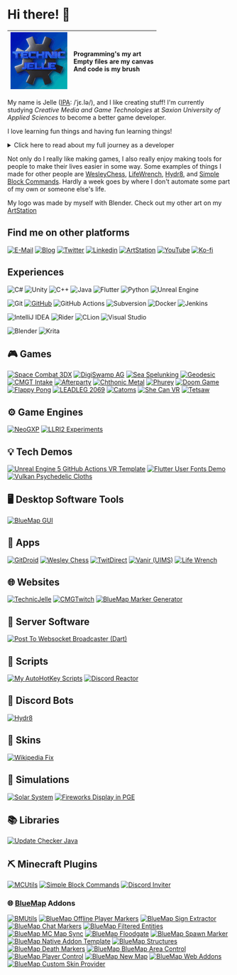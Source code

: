 <!--- region: title -->
# Hi there! 👋
<!--- region: visual -->
| <img src="https://raw.githubusercontent.com/TechnicJelle/TechnicJelle/badges/Default(128)0001-0051.gif" alt="animated version of my logo"> | Programming's my art<br>Empty files are my canvas<br>And code is my brush |
|---|:---|

<!--- region: intro -->
My name is Jelle ([IPA](https://en.wikipedia.org/wiki/Help:IPA/Dutch): /ˈjɛ.lə/), and I like creating stuff!
I'm currently studying _Creative Media and Game Technologies_ at _Saxion University of Applied Sciences_ to become a better game developer.

I love learning fun things and having fun learning things!

<details markdown="1"><summary>Click here to read about my full journey as a developer</summary>

My first start with programming was GameMaker 8.1 Lite when I was eight.
I started off only using the visual programming, and I never really got into GML.
Sadly, most of the games I made back then have been lost to time.

A year or two later I discovered Minecraft with its redstone, and I was sold.
When command blocks were added a little later, I was even more hooked.
I spent years playing with it, learning and getting better.
I also loved the big tech modpacks, though my computer back then couldn't really run them well.

When I was around eleven, my primary school installed Scratch on their computers.
Me being the curious type and seeing that a new icon had appeared on the desktop,
I clicked it and almost immediately recognized it as being a similar thing to GameMaker.
I quickly became quite good at it, though sadly most of those projects have also been lost.

Around thirteen, I tried my hand at making Android Apps with Android Studio, which was my first usage of a "real" IDE.
It was difficult to suddenly use such a huge, complicated program, but ultimately,
I did succeed in making an app that my parents still use to this day.
I enjoyed learning Java during the process of making these apps, though I probably should have learned Java first,
and only then started making apps with it.

Around 2017, I played a lot of the game Scrap Mechanic, and when they released the mod tool,
I was one of the first people to release a mod onto the Steam Workshop.
[My most popular mod](https://steamcommunity.com/sharedfiles/filedetails/?id=876955273) has been downloaded almost 50 000 times!

For the second half of secondary school, I had to buy a TI 84 CE-T calculator
and I almost immediately started making useful programs and fun games in TI-Basic.

Then I discovered The Coding Train on YouTube and I started using Processing a lot.
So for the next four or five years I used that for basically all of my programming.
I don't use it that much anymore these days, but I still really like it.

I have also made a few Minecraft plugins in Java, scripts in Python, websites with raw HTML and CSS,
and C++ and C programs, among many other things. I like to experiment with a lot of things and learn a lot.

During my first year at Saxion I have learnt C# with their GXP Engine, which I'm working on overhauling with a couple of fellow students.
I also learnt Unity, which I have since made a couple game (prototypes) with.

In the holiday after that first year, I worked a lot on a project that I felt needed to exist: GitDroid.
It's an Android app, made with Flutter, that allows you to easily install and update other Android apps from GitHub.
It's still in development, but it's already quite usable.

During my second year at Saxion, I officially learnt C++ (I'd been tinkering with it off and on for a couple of years prior)
and I'm also learning Unreal Engine. Learning Rust also seems like fun!

I've also been continuing my use of Flutter, and I've been making some other things with it as well, such as CMGTwitch.
During my usage of Flutter, I've naturally been using Dart, which I've grown to like quite a lot.

During my third year at Saxion, I had my first internship at a company that develops XR trainings for other businesses.
It was a lot of fun to work there, with such friendly and knowledgeable colleagues. I learnt a lot there.

In my fourth and last year at Saxion, I was a part of a ten-person group,
where we worked on an [Unreal Engine VR Experience](https://technicjelle.tumblr.com/tagged/Weaving%20Factory) together.
My role in the project was of Infrastructure Engineer, and as part of that, I set up Perforce Helix Core as Version Control System for us all to use.
In addition to that, I set up automated builds with Jenkins, to keep track of build-breaking bugs that might slip in.  
In that same time, I also worked as a Teacher's Assistant for Saxion, helping with the C++ and 3D Rendering courses.

</details>

Not only do I really like making games, I also really enjoy making tools for people to make their lives easier in some way.
Some examples of things I made for other people are [WesleyChess](https://github.com/TechnicJelle/WesleyChess), [LifeWrench](https://github.com/TechnicJelle/LifeWrench),
[Hydr8](https://github.com/TechnicJelle/DiscordHydr8Bot), and [Simple Block Commands](https://github.com/TechnicJelle/SimpleBlockCommands).
Hardly a week goes by where I don't automate some part of my own or someone else's life.

My logo was made by myself with Blender.
Check out my other art on my [ArtStation](https://www.artstation.com/TechnicJelle)

<!--- region: connect -->
## Find me on other platforms
[![E-Mail](https://img.shields.io/badge/EMail-EA4335?style=for-the-badge&logo=gmail&logoColor=white)](mailto:technicjelleplay@gmail.com)
[![Blog](https://img.shields.io/badge/Blog-36465D?style=for-the-badge&logo=tumblr&logoColor=white)](https://technicjelle.tumblr.com/)
[![Twitter](https://img.shields.io/badge/twitter-1DA1F2?style=for-the-badge&logo=twitter&logoColor=white)](https://twitter.com/TechnicJelle/)
[![Linkedin](https://img.shields.io/badge/LinkedIn-0A66C2?style=for-the-badge&logo=linkedin&logoColor=white)](https://www.linkedin.com/in/technicjelle/)
[![ArtStation](https://img.shields.io/badge/ArtStation-13AFF0?style=for-the-badge&logo=artstation&logoColor=white)](https://www.artstation.com/TechnicJelle)
[![YouTube](https://img.shields.io/badge/YouTube-FF0000?style=for-the-badge&logo=youtube&logoColor=white)](https://www.youtube.com/@TechnicJelle)
[![Ko-fi](https://img.shields.io/badge/Ko--fi-FF5E5B?style=for-the-badge&logo=kofi&logoColor=white)](https://ko-fi.com/technicjelle)

<!--- region: experiences -->
## Experiences
![C#](https://img.shields.io/badge/C%23-239120?style=for-the-badge&logo=csharp&logoColor=white)
![Unity](https://img.shields.io/badge/Unity-303030?style=for-the-badge&logo=unity&logoColor=white)
![C++](https://img.shields.io/badge/C++-00599C?style=for-the-badge&logo=c%2B%2B&logoColor=white)
![Java](https://img.shields.io/badge/Java-ED8B00?style=for-the-badge&logo=openjdk&logoColor=white)
![Flutter](https://img.shields.io/badge/Flutter-02569B?style=for-the-badge&logo=flutter&logoColor=white)
![Python](https://img.shields.io/badge/Python-D1BB27?style=for-the-badge&logo=python&logoColor=white)
![Unreal Engine](https://img.shields.io/badge/Unreal-0E1128?style=for-the-badge&logo=unrealengine&logoColor=white)

![Git](https://img.shields.io/badge/git-F05033?style=for-the-badge&logo=git&logoColor=white)
[![GitHub](https://img.shields.io/badge/GitHub-303030?style=for-the-badge&logo=github&logoColor=white)](https://github.com/TechnicJelle)
![GitHub Actions](https://img.shields.io/badge/github%20actions-2671E5?style=for-the-badge&logo=githubactions&logoColor=white)
![Subversion](https://img.shields.io/badge/subversion-304870?style=for-the-badge&logo=subversion&logoColor=white)
![Docker](https://img.shields.io/badge/docker-2496ED?style=for-the-badge&logo=docker&logoColor=white)
![Jenkins](https://img.shields.io/badge/jenkins-D24939?style=for-the-badge&logo=jenkins&logoColor=white)

![IntelliJ IDEA](https://img.shields.io/badge/IntelliJ%20IDEA-303030?style=for-the-badge&logo=intellijidea&logoColor=white)
![Rider](https://img.shields.io/badge/Rider-DC143C?style=for-the-badge&logo=rider&logoColor=white)
![CLion](https://img.shields.io/badge/CLion-35AB3F?style=for-the-badge&logo=clion&logoColor=white)
![Visual Studio](https://img.shields.io/badge/Visual%20Studio-5C2D91?style=for-the-badge&logo=visual-studio&logoColor=white)

![Blender](https://img.shields.io/badge/Blender-F5792A?style=for-the-badge&logo=blender&logoColor=white)
![Krita](https://img.shields.io/badge/Krita-3BABFF?style=for-the-badge&logo=krita&logoColor=white)

<!--- {{toc}} -->

<!--- region: projects -->
## 🎮 Games
[![Space Combat 3DX](https://github-readme-stats.vercel.app/api/pin/?username=TechnicJelle&repo=SpaceCombat3DX&theme=dark)](https://github.com/TechnicJelle/SpaceCombat3DX)
[![DigiSwamp AG](https://github-readme-stats.vercel.app/api/pin/?username=Unrealitix&repo=Project-Showoff&theme=dark)](https://github.com/Unrealitix/Project-Showoff)
[![Sea Spelunking](https://github-readme-stats.vercel.app/api/pin/?username=TechnicJelle&repo=CMGT-Project-Innovation&theme=dark)](https://github.com/TechnicJelle/CMGT-Project-Innovation)
[![Geodesic](https://github-readme-stats.vercel.app/api/pin/?username=TechnicJelle&repo=TEA_TEB&theme=dark)](https://github.com/TechnicJelle/TEA_TEB)
[![CMGT Intake](https://github-readme-stats.vercel.app/api/pin/?username=TechnicJelle&repo=CMGT_Intake&theme=dark)](https://github.com/TechnicJelle/CMGT_Intake)
[![Afterparty](https://github-readme-stats.vercel.app/api/pin/?username=TechnicJelle&repo=CMGT_PointAndClick&theme=dark)](https://github.com/TechnicJelle/CMGT_PointAndClick)
[![Chthonic Metal](https://github-readme-stats.vercel.app/api/pin/?username=TechnicJelle&repo=Chthonic_Metal&theme=dark)](https://github.com/TechnicJelle/Chthonic_Metal)
[![Phurey](https://github-readme-stats.vercel.app/api/pin/?username=TechnicJelle&repo=Phurey&theme=dark)](https://github.com/TechnicJelle/Phurey)
[![Doom Game](https://github-readme-stats.vercel.app/api/pin/?username=TechnicJelle&repo=DoomGame&theme=dark)](https://github.com/TechnicJelle/DoomGame)
[![Flappy Pong](https://github-readme-stats.vercel.app/api/pin/?username=TechnicJelle&repo=FlappyPong&theme=dark)](https://github.com/TechnicJelle/FlappyPong)
[![LEADLEG 2069](https://github-readme-stats.vercel.app/api/pin/?username=ameijboom&repo=GGJ2024&theme=dark)](https://github.com/ameijboom/GGJ2024)
[![Catoms](https://github-readme-stats.vercel.app/api/pin/?username=TechnicJelle&repo=Project-Final-Approach&theme=dark)](https://github.com/TechnicJelle/Project-Final-Approach)
[![She Can VR](https://github-readme-stats.vercel.app/api/pin/?username=Unrealitix&repo=Project-Customer&theme=dark)](https://github.com/Unrealitix/Project-Customer)
[![Tetsaw](https://github-readme-stats.vercel.app/api/pin/?username=TechnicJelle&repo=Tetsaw&theme=dark)](https://github.com/TechnicJelle/Tetsaw)

## ⚙️ Game Engines
[![NeoGXP](https://github-readme-stats.vercel.app/api/pin/?username=NeoGXP&repo=NeoGXP&theme=dark)](https://github.com/NeoGXP/NeoGXP)
[![LLRI2 Experiments](https://github-readme-stats.vercel.app/api/pin/?username=Rythe-Interactive&repo=LLRI2-Experiments&theme=dark)](https://github.com/Rythe-Interactive/LLRI2-Experiments)

## 💡 Tech Demos
[![Unreal Engine 5 GitHub Actions VR Template](https://github-readme-stats.vercel.app/api/pin/?username=TechnicJelle&repo=UE5_GHActions_VRTemplate&theme=dark)](https://github.com/TechnicJelle/UE5_GHActions_VRTemplate)
[![Flutter User Fonts Demo](https://github-readme-stats.vercel.app/api/pin/?username=TechnicJelle&repo=FlutterUserFontsDemo&theme=dark)](https://github.com/TechnicJelle/FlutterUserFontsDemo)
[![Vulkan Psychedelic Cloths](https://github-readme-stats.vercel.app/api/pin/?username=TechnicJelle&repo=VulkanPsychedelicCloths&theme=dark)](https://github.com/TechnicJelle/VulkanPsychedelicCloths)

## 🖥️ Desktop Software Tools
[![BlueMap GUI](https://github-readme-stats.vercel.app/api/pin/?username=TechnicJelle&repo=BlueMapGUI&theme=dark)](https://github.com/TechnicJelle/BlueMapGUI)

## 📱 Apps
[![GitDroid](https://github-readme-stats.vercel.app/api/pin/?username=TechnicJelle&repo=GitDroid&theme=dark)](https://github.com/TechnicJelle/GitDroid)
[![Wesley Chess](https://github-readme-stats.vercel.app/api/pin/?username=TechnicJelle&repo=WesleyChess&theme=dark)](https://github.com/TechnicJelle/WesleyChess)
[![TwitDirect](https://github-readme-stats.vercel.app/api/pin/?username=TechnicJelle&repo=TwitDirect&theme=dark)](https://github.com/TechnicJelle/TwitDirect)
[![Vanir (UIMS)](https://github-readme-stats.vercel.app/api/pin/?username=Unrealitix&repo=UIMS.App&theme=dark)](https://github.com/Unrealitix/UIMS.App)
[![Life Wrench](https://github-readme-stats.vercel.app/api/pin/?username=TechnicJelle&repo=LifeWrench&theme=dark)](https://github.com/TechnicJelle/LifeWrench)

## 🌐 Websites
[![TechnicJelle](https://github-readme-stats.vercel.app/api/pin/?username=TechnicJelle&repo=TechnicJelle&theme=dark)](https://github.com/TechnicJelle/TechnicJelle)
[![CMGTwitch](https://github-readme-stats.vercel.app/api/pin/?username=TechnicJelle&repo=CMGTwitch&theme=dark)](https://github.com/TechnicJelle/CMGTwitch)
[![BlueMap Marker Generator](https://github-readme-stats.vercel.app/api/pin/?username=TechnicJelle&repo=BlueMapMarkerGenerator&theme=dark)](https://github.com/TechnicJelle/BlueMapMarkerGenerator)

## 🔌 Server Software
[![Post To Websocket Broadcaster (Dart)](https://github-readme-stats.vercel.app/api/pin/?username=TechnicJelle&repo=PostToWebsocketBroadcasterDart&theme=dark)](https://github.com/TechnicJelle/PostToWebsocketBroadcasterDart)

## 📝 Scripts
[![My AutoHotKey Scripts](https://github-readme-stats.vercel.app/api/pin/?username=TechnicJelle&repo=My-AutoHotKey-Scripts&theme=dark)](https://github.com/TechnicJelle/My-AutoHotKey-Scripts)
[![Discord Reactor](https://github-readme-stats.vercel.app/api/pin/?username=TechnicJelle&repo=DiscordReactor&theme=dark)](https://github.com/TechnicJelle/DiscordReactor)

## 🤖 Discord Bots
[![Hydr8](https://github-readme-stats.vercel.app/api/pin/?username=TechnicJelle&repo=DiscordHydr8Bot&theme=dark)](https://github.com/TechnicJelle/DiscordHydr8Bot)

## 🎨 Skins
[![Wikipedia Fix](https://github-readme-stats.vercel.app/api/pin/?username=TechnicJelle&repo=WikipediaFix&theme=dark)](https://github.com/TechnicJelle/WikipediaFix)

## 🌌 Simulations
[![Solar System](https://github-readme-stats.vercel.app/api/pin/?username=TechnicJelle&repo=SolarSystem&theme=dark)](https://github.com/TechnicJelle/SolarSystem)
[![Fireworks Display in PGE](https://github-readme-stats.vercel.app/api/pin/?username=TechnicJelle&repo=FireworksPGE&theme=dark)](https://github.com/TechnicJelle/FireworksPGE)

## 📚 Libraries
[![Update Checker Java](https://github-readme-stats.vercel.app/api/pin/?username=TechnicJelle&repo=UpdateCheckerJava&theme=dark)](https://github.com/TechnicJelle/UpdateCheckerJava)

## ⛏️ Minecraft Plugins
[![MCUtils](https://github-readme-stats.vercel.app/api/pin/?username=TechnicJelle&repo=MCUtils&theme=dark)](https://github.com/TechnicJelle/MCUtils)
[![Simple Block Commands](https://github-readme-stats.vercel.app/api/pin/?username=TechnicJelle&repo=SimpleBlockCommands&theme=dark)](https://github.com/TechnicJelle/SimpleBlockCommands)
[![Discord Inviter](https://github-readme-stats.vercel.app/api/pin/?username=TechnicJelle&repo=DiscordInviter&theme=dark)](https://github.com/TechnicJelle/DiscordInviter)

### 🌐 [BlueMap](https://github.com/BlueMap-Minecraft/BlueMap#readme) Addons
[![BMUtils](https://github-readme-stats.vercel.app/api/pin/?username=TechnicJelle&repo=BMUtils&theme=dark)](https://github.com/TechnicJelle/BMUtils)
[![BlueMap Offline Player Markers](https://github-readme-stats.vercel.app/api/pin/?username=TechnicJelle&repo=BlueMapOfflinePlayerMarkers&theme=dark)](https://github.com/TechnicJelle/BlueMapOfflinePlayerMarkers)
[![BlueMap Sign Extractor](https://github-readme-stats.vercel.app/api/pin/?username=TechnicJelle&repo=BlueMapSignExtractor&theme=dark)](https://github.com/TechnicJelle/BlueMapSignExtractor)
[![BlueMap Chat Markers](https://github-readme-stats.vercel.app/api/pin/?username=TechnicJelle&repo=BlueMapChatMarkers&theme=dark)](https://github.com/TechnicJelle/BlueMapChatMarkers)
[![BlueMap Filtered Entities](https://github-readme-stats.vercel.app/api/pin/?username=TechnicJelle&repo=BlueMapFilteredEntities&theme=dark)](https://github.com/TechnicJelle/BlueMapFilteredEntities)
[![BlueMap MC Map Sync](https://github-readme-stats.vercel.app/api/pin/?username=TechnicJelle&repo=BlueMapMCMapSync&theme=dark)](https://github.com/TechnicJelle/BlueMapMCMapSync)
[![BlueMap Floodgate](https://github-readme-stats.vercel.app/api/pin/?username=TechnicJelle&repo=BlueMapFloodgate&theme=dark)](https://github.com/TechnicJelle/BlueMapFloodgate)
[![BlueMap Spawn Marker](https://github-readme-stats.vercel.app/api/pin/?username=TechnicJelle&repo=BlueMapSpawnMarker&theme=dark)](https://github.com/TechnicJelle/BlueMapSpawnMarker)
[![BlueMap Native Addon Template](https://github-readme-stats.vercel.app/api/pin/?username=TechnicJelle&repo=BlueMapNativeAddonTemplate&theme=dark)](https://github.com/TechnicJelle/BlueMapNativeAddonTemplate)
[![BlueMap Structures](https://github-readme-stats.vercel.app/api/pin/?username=TechnicJelle&repo=BlueMapStructures&theme=dark)](https://github.com/TechnicJelle/BlueMapStructures)
[![BlueMap Death Markers](https://github-readme-stats.vercel.app/api/pin/?username=TechnicJelle&repo=BlueMapDeathMarkers&theme=dark)](https://github.com/TechnicJelle/BlueMapDeathMarkers)
[![BlueMap BlueMap Area Control](https://github-readme-stats.vercel.app/api/pin/?username=TechnicJelle&repo=BlueMapAreaControl&theme=dark)](https://github.com/TechnicJelle/BlueMapAreaControl)
[![BlueMap Player Control](https://github-readme-stats.vercel.app/api/pin/?username=TechnicJelle&repo=BlueMapPlayerControl&theme=dark)](https://github.com/TechnicJelle/BlueMapPlayerControl)
[![BlueMap New Map](https://github-readme-stats.vercel.app/api/pin/?username=TechnicJelle&repo=BlueMapNewMap&theme=dark)](https://github.com/TechnicJelle/BlueMapNewMap)
[![BlueMap Web Addons](https://github-readme-stats.vercel.app/api/pin/?username=TechnicJelle&repo=BlueMapWebAddons&theme=dark)](https://github.com/TechnicJelle/BlueMapWebAddons)
[![BlueMap Custom Skin Provider](https://github-readme-stats.vercel.app/api/pin/?username=TechnicJelle&repo=BlueMapCustomSkinProvider&theme=dark)](https://github.com/TechnicJelle/BlueMapCustomSkinProvider)
